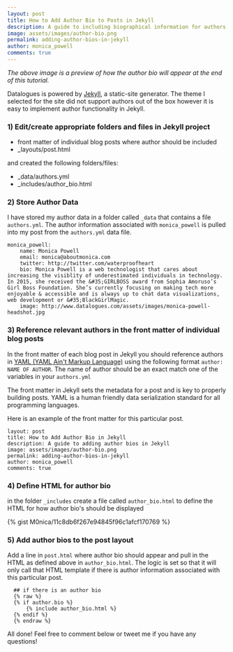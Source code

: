 ```yaml
---
layout: post
title: How to Add Author Bio to Posts in Jekyll
description: A guide to including biographical information for authors in Jekyll blog posts
image: assets/images/author-bio.png
permalink: adding-author-bios-in-jekyll
author: monica_powell
comments: true
---
```

*The above image is a preview of how the author bio will appear at the end of this tutorial.*

Datalogues is powered by [Jekyll](https://jekyllrb.com/), a static-site generator. The theme I selected for the site did not support authors out of the box however it is easy to implement author functionality in Jekyll.

### 1) Edit/create appropriate folders and files in Jekyll project

- front matter of individual blog posts where author should be included
- \_layouts/post.html


and created the following folders/files:
- \_data/authors.yml
- \_includes/author_bio.html



### 2) Store Author Data
I have stored my author data in a folder called `_data` that contains a file `authors.yml`. The author information associated with `monica_powell` is pulled into my post from the `authors.yml` data file.

```
monica_powell:
    name: Monica Powell
    email: monica@aboutmonica.com
    twitter: http://twitter.com/waterproofheart
    bio: Monica Powell is a web technologist that cares about increasing the visiblity of underestimated individuals in technology. In 2015, she received the &#35;GIRLBOSS award from Sophia Amoruso’s Girl Boss Foundation. She’s currently focusing on making tech more enjoyable & accessible and is always up to chat data visualizations, web development or &#35;BlackGirlMagic.
    image: http://www.datalogues.com/assets/images/monica-powell-headshot.jpg
```

### 3) Reference relevant authors in the front matter of individual blog posts
In the front matter of each blog post in Jekyll you should reference authors in [YAML (YAML Ain't Markup Language)](http://www.yaml.org/start.html) using the following format `author: NAME OF AUTHOR`. The name of author should be an exact match one of the variables in your `authors.yml`

The front matter in Jekyll sets the metadata for a post and is key to properly building posts. YAML is a human friendly data serialization standard for all programming languages.

Here is an example of the front matter for this particular post.
```
layout: post
title: How to Add Author Bio in Jekyll
description: A guide to adding author bios in Jekyll
image: assets/images/author-bio.png
permalink: adding-author-bios-in-jekyll
author: monica_powell
comments: true
```

### 4) Define HTML for author bio

in the folder `_includes` create a file called `author_bio.html` to define the HTML for how author bio's should be displayed


{% gist M0nica/11c8db6f267e94845f96c1afcf170769 %}


### 5) Add author bios to the post layout

Add a line in `post.html` where author bio should appear and pull in the HTML as defined above in `author_bio.html`. The logic is set so that it will only call that HTML template if there is author information associated with this particular post.

```
  ## if there is an author bio
  {% raw %}
  {% if author.bio %}
      {% include author_bio.html %}
  {% endif %}
  {% endraw %}
```

All done! Feel free to comment below or tweet me if you have any questions!
